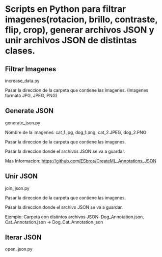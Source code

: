 # Scripts en Python para filtrar imagenes(rotacion, brillo, contraste, flip, crop), generar archivos JSON y unir archivos JSON de distintas clases.

## Filtrar Imagenes
increase_data.py

Pasar la direccion de la carpeta que contiene las imagenes. (Imagenes formato JPG, JPEG, PNG)


## Generate JSON
generate_json.py

Nombre de la imagenes: cat_1.jpg, dog_1.png, cat_2.JPEG, dog_2.PNG

Pasar la direccion de la carpeta que contiene las imagenes.

Pasar la direccion donde el archivos JSON se va a guardar.

Mas Informacion: https://github.com/ESbros/CreateML_Annotations_JSON


## Unir JSON
join_json.py

Pasar la direccion de la carpeta que contiene las imagenes.

Pasar la direccion donde el archivo JSON se va a guardar.

Ejemplo:
Carpeta con distintos archivos JSON: Dog_Annotation.json, Cat_Annotation.json -> Dog_Cat_Annotation.json


## Iterar JSON
open_json.py

